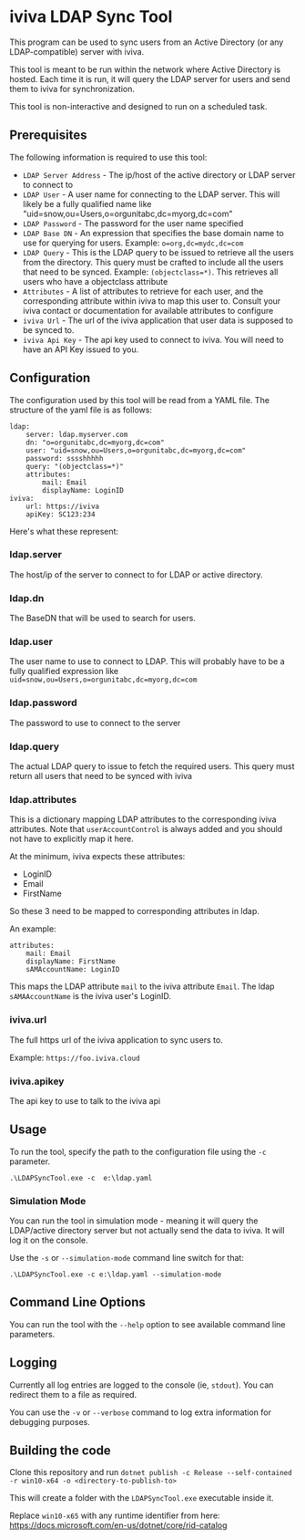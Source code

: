# iviva LDAP Sync Tool

This program can be used to sync users from an Active Directory (or any LDAP-compatible) server with iviva.

This tool is meant to be run within the network where Active Directory is hosted. Each time it is run, it will query the LDAP server for users and send them to iviva for synchronization.

This tool is non-interactive and designed to run on a scheduled task.

## Prerequisites
The following information is required to use this tool:

* `LDAP Server Address` - The ip/host of the active directory or LDAP server to connect to
* `LDAP User` - A user name for connecting to the LDAP server. This will likely be a fully qualified name like "uid=snow,ou=Users,o=orgunitabc,dc=myorg,dc=com"
* `LDAP Password` - The password for the user name specified
* `LDAP Base DN` - An expression that specifies the base domain name to use for querying for users. Example: `o=org,dc=mydc,dc=com`
* `LDAP Query` - This is the LDAP query to be issued to retrieve all the users from the directory. This query must be crafted to include all the users that need to be synced. Example: `(objectclass=*)`. This retrieves all users who have a objectclass attribute
* `Attributes` - A list of attributes to retrieve for each user, and the corresponding attribute within iviva to map this user to. Consult your iviva contact or documentation for available attributes to configure
* `iviva Url` - The url of the iviva application that user data is supposed to be synced to. 
* `iviva Api Key` - The api key used to connect to iviva. You will need to have an API Key issued to you.

## Configuration
The configuration used by this tool will be read from a YAML file.
The structure of the yaml file is as follows:

```
ldap:
    server: ldap.myserver.com
    dn: "o=orgunitabc,dc=myorg,dc=com"
    user: "uid=snow,ou=Users,o=orgunitabc,dc=myorg,dc=com"
    password: sssshhhhh
    query: "(objectclass=*)"
    attributes:
        mail: Email
        displayName: LoginID
iviva:
    url: https://iviva
    apiKey: SC123:234

```

Here's what these represent:

### ldap.server
The host/ip of the server to connect to for LDAP or active directory.

### ldap.dn
The BaseDN that will be used to search for users.

### ldap.user
The user name to use to connect to LDAP. This will probably have to be a fully qualified expression like `uid=snow,ou=Users,o=orgunitabc,dc=myorg,dc=com`

### ldap.password
The password to use to connect to the server

### ldap.query
The actual LDAP query to issue to fetch the required users. This query must return all users that need to be synced with iviva

### ldap.attributes
This is a dictionary mapping LDAP attributes to the corresponding iviva attributes.
Note that `userAccountControl` is always added and you should not have to explicitly map it here.

At the minimum, iviva expects these attributes:
* LoginID
* Email
* FirstName

So these 3 need to be mapped to corresponding attributes in ldap.

An example:

```
attributes:
    mail: Email
    displayName: FirstName
    sAMAccountName: LoginID
```

This maps the LDAP attribute `mail` to the iviva attribute `Email`.
The ldap `sAMAAccountName` is the iviva user's LoginID.

### iviva.url
The full https url of the iviva application to sync users to.

Example: `https://foo.iviva.cloud`

### iviva.apikey
The api key to use to talk to the iviva api


## Usage

To run the tool, specify the path to the configuration file using the `-c` parameter.

```
.\LDAPSyncTool.exe -c  e:\ldap.yaml
```

### Simulation Mode
You can run the tool in simulation mode - meaning it will query the LDAP/active directory server but not actually send the data to iviva.
It will log it on the console.

Use the `-s` or `--simulation-mode` command line switch for that:

```
.\LDAPSyncTool.exe -c e:\ldap.yaml --simulation-mode
```


## Command Line Options
You can run the tool with the `--help` option to see available command line parameters.

## Logging
Currently all log entries are logged to the console (ie, `stdout`).
You can redirect them to a file as required.

You can use the `-v` or `--verbose` command to log extra information for debugging purposes.

## Building the code

Clone this repository and run `dotnet publish -c Release --self-contained -r win10-x64 -o <directory-to-publish-to>`

This will create a folder with the `LDAPSyncTool.exe` executable inside it.

Replace `win10-x65` with any runtime identifier from here: https://docs.microsoft.com/en-us/dotnet/core/rid-catalog